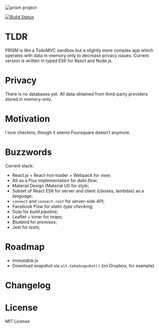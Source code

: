 ![prism project](https://raw.githubusercontent.com/unknownexception/prism/master/app/images/prism.jpg)

[![Build Status](https://travis-ci.org/unknownexception/prism.svg)](https://travis-ci.org/unknownexception/prism)

# TLDR

PRISM is like a TodoMVC sandbox but a slightly more complex app which operates with data in-memory only
to decrease privacy issues. Current version is written in typed ES6 for React and Node.js.

# Privacy

There is no databases yet. All data obtained from third-party providers
stored in memory-only.

# Motivation

I love checkins, though it seems Foursquare doesn't anymore.

# Buzzwords

Current stack:

- React.js + React-hot-loader + Webpack for *view*;
- Alt as a Flux implementation for *data flow*;
- Material Design (Material UI) for *style*;
- Subset of React ES6 for server and client (classes, lambdas) as a *language*;
- `connect` and `connect-rest` for server-side *API*;
- Facebook Flow for *static type checking*;
- Gulp for *build pipeline*;
- Leaflet + toner for *maps*;
- Bluebird for *promises*;
- Jest for *tests*;

# Roadmap

- Immutable.js
- Download snapshot via `alt.takeSnapshot()` (on Dropbox, for example)

# Changelog

# License

MIT License
